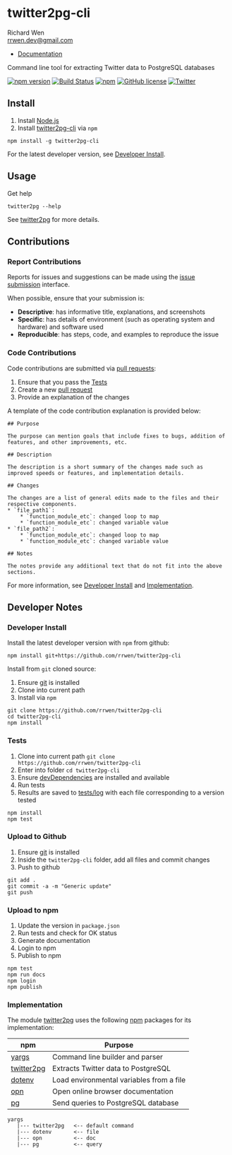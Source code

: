 # twitter2pg-cli

Richard Wen  
rrwen.dev@gmail.com  

* [Documentation](https://rrwen.github.io/twitter2pg-cli)

Command line tool for extracting Twitter data to PostgreSQL databases

[![npm version](https://badge.fury.io/js/twitter2pg-cli.svg)](https://badge.fury.io/js/twitter2pg-cli)
[![Build Status](https://travis-ci.org/rrwen/twitter2pg-cli.svg?branch=master)](https://travis-ci.org/rrwen/twitter2pg-cli)
[![npm](https://img.shields.io/npm/dt/twitter2pg-cli.svg)](https://www.npmjs.com/package/twitter2pg-cli)
[![GitHub license](https://img.shields.io/github/license/rrwen/twitter2pg-cli.svg)](https://github.com/rrwen/twitter2pg-cli/blob/master/LICENSE)
[![Twitter](https://img.shields.io/twitter/url/https/github.com/rrwen/twitter2pg-cli.svg?style=social)](https://twitter.com/intent/tweet?text=Command%20line%20tool%20for%20extracting%20Twitter%20data%20to%20PostgreSQL%20databases:%20https%3A%2F%2Fgithub.com%2Frrwen%2Ftwitter2pg-cli%20%23nodejs%20%23npm)

## Install

1. Install [Node.js](https://nodejs.org/en/)
2. Install [twitter2pg-cli](https://www.npmjs.com/package/twitter2pg-cli) via `npm`

```
npm install -g twitter2pg-cli
```

For the latest developer version, see [Developer Install](#developer-install).

## Usage

Get help

```
twitter2pg --help
```

See [twitter2pg](https://rrwen.github.io/twitter2pg) for more details.

## Contributions

### Report Contributions

Reports for issues and suggestions can be made using the [issue submission](https://github.com/rrwen/twitter2pg-cli/issues) interface.

When possible, ensure that your submission is:

* **Descriptive**: has informative title, explanations, and screenshots
* **Specific**: has details of environment (such as operating system and hardware) and software used
* **Reproducible**: has steps, code, and examples to reproduce the issue

### Code Contributions

Code contributions are submitted via [pull requests](https://help.github.com/articles/about-pull-requests/):

1. Ensure that you pass the [Tests](#tests)
2. Create a new [pull request](https://github.com/rrwen/twitter2pg-cli/pulls)
3. Provide an explanation of the changes

A template of the code contribution explanation is provided below:

```
## Purpose

The purpose can mention goals that include fixes to bugs, addition of features, and other improvements, etc.

## Description

The description is a short summary of the changes made such as improved speeds or features, and implementation details.

## Changes

The changes are a list of general edits made to the files and their respective components.
* `file_path1`:
    * `function_module_etc`: changed loop to map
    * `function_module_etc`: changed variable value
* `file_path2`:
    * `function_module_etc`: changed loop to map
    * `function_module_etc`: changed variable value

## Notes

The notes provide any additional text that do not fit into the above sections.
```

For more information, see [Developer Install](#developer-install) and [Implementation](#implementation).

## Developer Notes

### Developer Install

Install the latest developer version with `npm` from github:

```
npm install git+https://github.com/rrwen/twitter2pg-cli
```
  
Install from `git` cloned source:

1. Ensure [git](https://git-scm.com/) is installed
2. Clone into current path
3. Install via `npm`

```
git clone https://github.com/rrwen/twitter2pg-cli
cd twitter2pg-cli
npm install
```

### Tests

1. Clone into current path `git clone https://github.com/rrwen/twitter2pg-cli`
2. Enter into folder `cd twitter2pg-cli`
3. Ensure [devDependencies](https://docs.npmjs.com/files/package.json#devdependencies) are installed and available
4. Run tests
5. Results are saved to [tests/log](tests/log) with each file corresponding to a version tested

```
npm install
npm test
```

### Upload to Github

1. Ensure [git](https://git-scm.com/) is installed
2. Inside the `twitter2pg-cli` folder, add all files and commit changes
3. Push to github

```
git add .
git commit -a -m "Generic update"
git push
```

### Upload to npm

1. Update the version in `package.json`
2. Run tests and check for OK status
3. Generate documentation
4. Login to npm
5. Publish to npm

```
npm test
npm run docs
npm login
npm publish
```

### Implementation

The module [twitter2pg](https://www.npmjs.com/package/twitter2pg) uses the following [npm](https://www.npmjs.com/) packages for its implementation:

npm | Purpose
--- | ---
[yargs](https://www.npmjs.com/package/yargs) | Command line builder and parser
[twitter2pg](https://www.npmjs.com/package/twitter2pg) | Extracts Twitter data to PostgreSQL
[dotenv](https://www.npmjs.com/package/dotenv) | Load environmental variables from a file
[opn](https://www.npmjs.com/package/opn) | Open online browser documentation
[pg](https://www.npmjs.com/package/pg) | Send queries to PostgreSQL database

```
yargs
   |--- twitter2pg   <-- default command
   |--- dotenv       <-- file
   |--- opn          <-- doc
   |--- pg           <-- query
```
